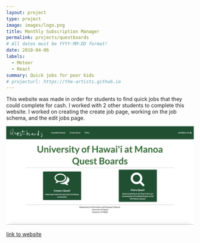 ```yaml
---
layout: project
type: project
image: images/logo.png
title: Monthly Subscription Manager
permalink: projects/questboards
# All dates must be YYYY-MM-DD format!
date: 2018-04-06
labels:
  - Meteor
  - React
summary: Quick jobs for poor kids
# projecturl: https://the-artists.github.io
---
```


This website was made in order for students to find quick jobs that they could complete for cash. I worked with 2 other students to complete this website. I worked on creating the create job page, working on the job schema, and the edit jobs page.

<img class="ui medium image" src="../images/home.png">
 
[link to website](https://questboards.meteorapp.com/#/)
